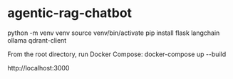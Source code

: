 # agentic-rag-chatbot

python -m venv venv
source venv/bin/activate
pip install flask langchain ollama qdrant-client

From the root directory, run Docker Compose:
docker-compose up --build

http://localhost:3000